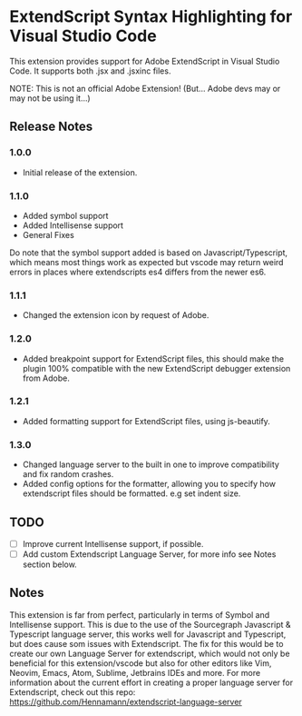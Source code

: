 # ExtendScript Syntax Highlighting for Visual Studio Code
This extension provides support for Adobe ExtendScript in Visual Studio Code.
It supports both .jsx and .jsxinc files.

NOTE: This is not an official Adobe Extension! (But… Adobe devs may or may not be using it…)

## Release Notes

### 1.0.0

- Initial release of the extension.

### 1.1.0

- Added symbol support
- Added Intellisense support
- General Fixes

Do note that the symbol support added is based on Javascript/Typescript, which means most things work as expected but vscode may return weird errors in places where extendscripts es4 differs from the newer es6.

### 1.1.1

- Changed the extension icon by request of Adobe.

### 1.2.0

- Added breakpoint support for ExtendScript files, this should make the plugin 100% compatible with the new ExtendScript debugger extension from Adobe.

### 1.2.1

- Added formatting support for ExtendScript files, using js-beautify.

### 1.3.0

- Changed language server to the built in one to improve compatibility and fix random crashes. 
- Added config options for the formatter, allowing you to specify how extendscript files should be formatted. e.g set indent size.

## TODO
- [ ] Improve current Intellisense support, if possible.
- [ ] Add custom Extendscript Language Server, for more info see Notes section below.

## Notes
This extension is far from perfect, particularly in terms of Symbol and Intellisense support. This is due to the use of the Sourcegraph Javascript & Typescript language server, this works well for Javascript and Typescript, but does cause som issues with Extendscript. The fix for this would be to create our own Language Server for extendscript, which would not only be beneficial for this extension/vscode but also for other editors like Vim, Neovim, Emacs, Atom, Sublime, Jetbrains IDEs and more. For more information about the current effort in creating a proper language server for Extendscript, check out this repo: https://github.com/Hennamann/extendscript-language-server
